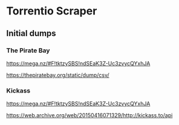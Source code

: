 # Torrentio Scraper

## Initial dumps

### The Pirate Bay

https://mega.nz/#F!tktzySBS!ndSEaK3Z-Uc3zvycQYxhJA

https://thepiratebay.org/static/dump/csv/

### Kickass

https://mega.nz/#F!tktzySBS!ndSEaK3Z-Uc3zvycQYxhJA

https://web.archive.org/web/20150416071329/http://kickass.to/api